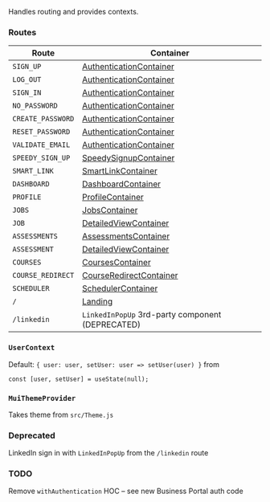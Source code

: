 Handles routing and provides contexts.

### Routes

| Route             | Container                                           |
| ----------------- | --------------------------------------------------- |
| `SIGN_UP`         | [AuthenticationContainer](#authenticationcontainer) |
| `LOG_OUT`         | [AuthenticationContainer](#authenticationcontainer) |
| `SIGN_IN`         | [AuthenticationContainer](#authenticationcontainer) |
| `NO_PASSWORD`     | [AuthenticationContainer](#authenticationcontainer) |
| `CREATE_PASSWORD` | [AuthenticationContainer](#authenticationcontainer) |
| `RESET_PASSWORD`  | [AuthenticationContainer](#authenticationcontainer) |
| `VALIDATE_EMAIL`  | [AuthenticationContainer](#authenticationcontainer) |
| `SPEEDY_SIGN_UP`  | [SpeedySignupContainer](#speedysignupcontainer)     |
| `SMART_LINK`      | [SmartLinkContainer](#smartlinkcontainer)           |
| `DASHBOARD`       | [DashboardContainer](#dashboardcontainer)           |
| `PROFILE`         | [ProfileContainer](#profilecontainer)               |
| `JOBS`            | [JobsContainer](#jobscontainer)                     |
| `JOB`             | [DetailedViewContainer](#detailedviewcontainer)     |
| `ASSESSMENTS`     | [AssessmentsContainer](#assessmentscontainer)       |
| `ASSESSMENT`      | [DetailedViewContainer](#detailedviewcontainer)     |
| `COURSES`         | [CoursesContainer](#coursescontainer)               |
| `COURSE_REDIRECT` | [CourseRedirectContainer](#courseredirectcontainer) |
| `SCHEDULER`       | [SchedulerContainer](#schedulercontainer)           |
| `/`               | [Landing](#landing)                                 |
| `/linkedin`       | `LinkedInPopUp` 3rd-party component (DEPRECATED)    |

### `UserContext`

Default: `{ user: user, setUser: user => setUser(user) }` from

```
const [user, setUser] = useState(null);
```

### `MuiThemeProvider`

Takes theme from `src/Theme.js`

### Deprecated

LinkedIn sign in with `LinkedInPopUp` from the `/linkedin` route

### TODO

Remove `withAuthentication` HOC – see new Business Portal auth code
